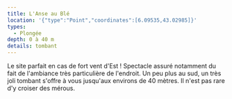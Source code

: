 ```yaml
---
title: L'Anse au Blé
location: '{"type":"Point","coordinates":[6.09535,43.02985]}'
types:
  - Plongée
depth: 0 à 40 m
details: tombant
---
```

Le site parfait en cas de fort vent d'Est ! Spectacle assuré notamment du fait de l'ambiance très particulière de l'endroit. Un peu plus au sud, un très joli tombant s'offre à vous jusqu'aux environs de 40 mètres. Il n'est pas rare d'y croiser des mérous.   
